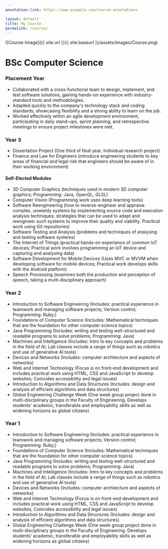 ```yaml
---
annotation-link: https://www.example.com/course-annotations

layout: default
title: My Course
permalink: /course/
---
```


![Course-Image]({{ site.url }}{{ site.baseurl }}/assets/images/Course.png)

# BSc Computer Science

### Placement Year
- Collaborated with a cross-functional team to design, implement, and test software solutions, gaining hands-on experience with industry-standard tools and methodologies.
- Adapted quickly to the company's technology stack and coding standards, showcasing flexibility and a strong ability to learn on the job.
- Worked effectively within an agile development environment, participating in daily stand-ups, sprint planning, and retrospective meetings to ensure project milestones were met.

### Year 3
- Dissertation Project (One third of final year. Individual research project)
- Finance and Law for Engineers (introduce engineering students to key areas of financial and legal risk that engineers should be aware of in their working environment)

#### Self-Elected Modules
-	3D Computer Graphics (techniques used in modern 3D computer graphics; Programming: Java, OpenGL, GLSL)
-	Computer Vision (Programming work uses deep learning tools)
-	Software Reengineering (how to reverse-engineer and appraise complex, unwieldy systems by implementing source code and execution analysis techniques; strategies that can be used to adapt and reengineer such systems to improve their quality and viability. Practical work using Git repositories)
-	Software Testing and Analysis (problems and techniques of analysing and testing software systems)
-	The Internet of Things (practical hands-on experience of common IoT devices; Practical work involves programming an IoT device and capturing and analysing data)
-	Software Development for Mobile Devices (Uses MVC or MVVM when developing software for mobile devices; Practical work develops skills with the Android platform)
-	Speech Processing (examines both the production and perception of speech, taking a multi-disciplinary approach)

### Year 2
- Introduction to Software Engineering (Includes: practical experience in teamwork and managing software projects; Version control; Programming: Ruby;)
- Foundations of Computer Science (Includes: Mathematical techniques that are the foundation for other computer science topics)
- Java Programming (Includes: writing and testing well-structured and readable programs to solve problems; Programming: Java)
- Machines and Intelligence (Includes: Intro to key concepts and problems in the field of AI; Lab classes include a range of things such as robotics and use of generative AI tools)
- Devices and Networks (Includes: computer architecture and aspects of networks)
- Web and Internet Technology (Focus is on front-end development and includes practical work using HTML, CSS and JavaScript to develop websites; Coincides accessibility and legal issues)
- Introduction to Algorithms and Data Structures (Includes: design and analysis of efficient algorithms and data structures)
- Global Engineering Challenge Week (One week group project done in multi-disciplinary groups in the Faculty of Engineering. Develops students’ academic, transferable and employability skills as well as widening horizons as global citizens)

### Year 1
- Introduction to Software Engineering (Includes: practical experience in teamwork and managing software projects; Version control; Programming: Ruby;)
- Foundations of Computer Science (Includes: Mathematical techniques that are the foundation for other computer science topics)
- Java Programming (Includes: writing and testing well-structured and readable programs to solve problems; Programming: Java)
- Machines and Intelligence (Includes: Intro to key concepts and problems in the field of AI; Lab classes include a range of things such as robotics and use of generative AI tools)
- Devices and Networks (Includes: computer architecture and aspects of networks)
- Web and Internet Technology (Focus is on front-end development and includes practical work using HTML, CSS and JavaScript to develop websites; Coincides accessibility and legal issues)
- Introduction to Algorithms and Data Structures (Includes: design and analysis of efficient algorithms and data structures)
- Global Engineering Challenge Week (One week group project done in multi-disciplinary groups in the Faculty of Engineering. Develops students’ academic, transferable and employability skills as well as widening horizons as global citizens)
